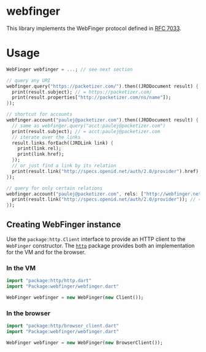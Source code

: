 # webfinger
This library implements the WebFinger protocol defined in [RFC 7033](https://tools.ietf.org/html/rfc7033).


# Usage

```dart
WebFinger webfinger = ...; // see next section

// query any URI
webfinger.query("https://packetizer.com/").then((JRDDocument result) {
  print(result.subject); // = https://packetizer.com/
  print(result.properties["http://packetizer.com/ns/name"]);
});

// shortcut for accounts
webfinger.account("paulej@packetizer.com").then((JRDDocument result) {
  // same as webfinger.query("acct:paulej@packetizer.com")
  print(result.subject); // = acct:paulej@packetizer.com
  // iterate over the links
  result.links.forEach((JRDLink link) {
    print(link.rel);
    print(link.href);
  });
  // or just find a link by its relation
  print(result.link("http://specs.openid.net/auth/2.0/provider").href); // = https://openid.packetizer.com/paulej
});

// query for only certain relations
webfinger.account("paulej@packetizer.com", rels: ["http://webfinger.net/rel/avatar"]).then((JRDDocument result) {
  print(result.link("http://specs.openid.net/auth/2.0/provider")); // = null
});
```

## Creating WebFinger instance

Use the `package:http.Client` interface to provide an HTTP client to the `WebFinger` constructor.
The [`http`](https://pub.dartlang.org/packages/http) package provides both an implementation for the VM and for the browser.

### In the VM

```dart
import "package:http/http.dart"
import "Package:webfinger/webfinger.dart"

WebFinger webfinger = new WebFinger(new Client());
```

### In the browser

```dart
import "package:http/browser_client.dart"
import "Package:webfinger/webfinger.dart"

WebFinger webfinger = new WebFinger(new BrowserClient());
```



